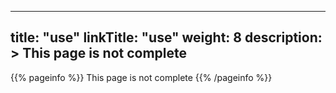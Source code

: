 
---
title: "use"
linkTitle: "use"
weight: 8
description: >
  This page is not complete
---

{{% pageinfo %}}
This page is not complete
{{% /pageinfo %}}
